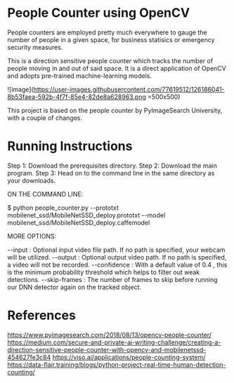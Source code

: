 # People Counter using OpenCV

People counters are employed pretty much everywhere to gauge the number of people in a given space, for business statisics or emergency security measures.

This is a direction sensitive people counter which tracks the number of people moving in and out of said space. It is a direct application of OpenCV and adopts pre-trained machine-learning models.

![image](https://user-images.githubusercontent.com/77619512/126186041-8b53faea-592b-4f7f-85e4-82de8a628963.png =500x500)

This project is based on the people counter by PyImageSearch University, with a couple of changes.

# Running Instructions

Step 1: Download the prerequisites directory.
Step 2: Download the main program.
Step 3: Head on to the command line in the same directory as your downloads.

ON THE COMMAND LINE:

$ python people_counter.py --prototxt mobilenet_ssd/MobileNetSSD_deploy.prototxt --model mobilenet_ssd/MobileNetSSD_deploy.caffemodel

MORE OPTIONS:

--input : Optional input video file path. If no path is specified, your webcam will be utilized.
--output : Optional output video path. If no path is specified, a video will not be recorded.
--confidence : With a default value of 0.4 , this is the minimum probability threshold which helps to filter out weak detections.
--skip-frames : The number of frames to skip before running our DNN detector again on the tracked object.

# References

https://www.pyimagesearch.com/2018/08/13/opencv-people-counter/
https://medium.com/secure-and-private-ai-writing-challenge/creating-a-direction-sensitive-people-counter-with-opencv-and-mobilenetssd-454627fe3c84
https://viso.ai/applications/people-counting-system/
https://data-flair.training/blogs/python-project-real-time-human-detection-counting/
